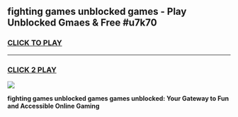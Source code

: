 
## fighting games unblocked games - Play Unblocked Gmaes & Free #u7k70
<h3>
<a href="https://news.freeplayer.one?title=fighting_games_unblocked_games&ref=03M">CLICK TO PLAY</a></h3>
<hr>

<h3>
<a href="https://news.freeplayer.one?title=fighting_games_unblocked_games&ref=03M">CLICK 2 PLAY</a>
  
</h3>

<a href="https://news.freeplayer.one?title=fighting_games_unblocked_games&ref=03M"><img src="https://clearcache.store/games.png"></a>


**fighting games unblocked games games unblocked: Your Gateway to Fun and Accessible Online Gaming**
